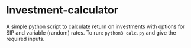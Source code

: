 # Investment-calculator
A simple python script to calculate return on investments with options for SIP and variable (random) rates.
To run:
```python3 calc.py```
and give the required inputs.
